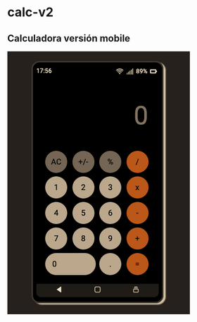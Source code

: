 # calc-v2
## Calculadora versión mobile
![Vista calcualdora](https://github.com/DaniRiverol/calc-v2/blob/01622b77015e41622307ce2a1d4faea1d91bdb91/vista_calculadora.png)
